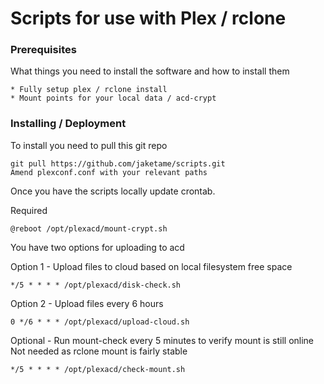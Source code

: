 # Scripts for use with Plex / rclone

### Prerequisites

What things you need to install the software and how to install them

```
* Fully setup plex / rclone install
* Mount points for your local data / acd-crypt 
```

### Installing / Deployment

To install you need to pull this git repo

```
git pull https://github.com/jaketame/scripts.git
Amend plexconf.conf with your relevant paths
```

Once you have the scripts locally update crontab.

Required

```
@reboot /opt/plexacd/mount-crypt.sh
```

You have two options for uploading to acd

Option 1 - Upload files to cloud based on local filesystem free space

```
*/5 * * * * /opt/plexacd/disk-check.sh
```

Option 2 - Upload files every 6 hours

```
0 */6 * * * /opt/plexacd/upload-cloud.sh
```

Optional - Run mount-check every 5 minutes to verify mount is still online Not needed as rclone mount is fairly stable

```
*/5 * * * * /opt/plexacd/check-mount.sh
```


